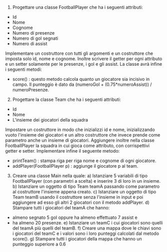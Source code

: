 1) Progettare una classe FootballPlayer che ha i seguenti attributi:
- Id
- Nome
- Cognome
- Numero di presenze
- Numero di gol segnati
- Numero di assist

Implementare un costruttore con tutti gli argomenti e un costruttore
che imposta solo id, nome e cognome. Inoltre scrivere il getter per
ogni attributo e un setter solamente per le presenze, i gol e gli assist.
La classe avrà infine i seguenti metodi:
- score() : questo metodo calcola quanto un giocatore sia incisivo in campo.
  Il punteggio è dato da (numeroGol + (0.75*numeroAssist)) / numeroPresenze.

2) Progettare la classe Team che ha i seguenti attributi:
- Id
- Nome
- L'insieme dei giocatori della squadra

Impostare un costruttore in modo che inizializzi id e nome, inizializzando vuoto
l'insieme dei giocatori e un altro costruttore che invece prende come parametro anche
un insieme di giocatori. Aggiungere inoltre nella classe FootballPlayer la squadra in
cui gioca come attributo, con corrispettivi getter e setter.
Implementare infine il seguente metodo:
- printTeam() : stampa riga per riga nome e cognome di ogni giocatore.
- addPlayer(FootballPlayer p) : aggiunge il giocatore p al team.

3) Creare una classe Main nella quale:
   a) Istanziare 5 variabili di tipo FootballPlayer (con parametri a scelta) e inserire
   3 di loro in un insieme.
   b) Istanziare un oggetto di tipo Team teamA passando come parametro al costruttore l'insieme
   appena creato.
   c) Istanziare un oggetto di tipo Team teamB usando il costruttore senza l'insieme in input e
   poi aggiungere ad esso gli altri 2 giocatori con il metodo addPlayer.
   d) Stampare tutti i giocatori del teamA che hanno:
- almeno segnato 5 gol oppure ha almeno effettuato 7 assist e
- ha almeno 20 presenze.
  e) Istanziare un teamC i cui giocatori sono quelli del teamA più quelli del teamB.
  f) Creare una mappa dove le chiavi sono i giocatori del teamC e i valori sono i loro punteggi
  calcolati dal metodo score().
  g) Stampare tutti i giocatori della mappa che hanno un punteggio superiore a 0.6
